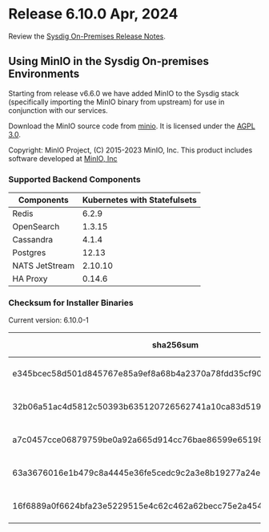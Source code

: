 Release 6.10.0 Apr, 2024
===

Review the [Sysdig On-Premises Release Notes](https://docs.sysdig.com/en/release-notes/sysdig-on-premises-release-notes/).

## Using MinIO in the Sysdig On-premises Environments

Starting from release v6.6.0 we have added MinIO to the Sysdig stack (specifically importing the MinIO binary from upstream) for use in conjunction with our services.

Download the MinIO source code from [minio](https://github.com/minio/minio). It is licensed under the [AGPL 3.0](https://github.com/minio/minio/blob/master/LICENSE).

Copyright: MinIO Project, (C) 2015-2023 MinIO, Inc. This product includes software developed at [MinIO, Inc](https://min.io/)

### Supported Backend Components

| **Components** | **Kubernetes with Statefulsets** |
|---|---|
| Redis                      | 6.2.9 |
| OpenSearch                 | 1.3.15 |
| Cassandra                  | 4.1.4 |
| Postgres                   | 12.13 |
| NATS JetStream             | 2.10.10 |
| HA Proxy                   | 0.14.6 |


### Checksum for Installer Binaries

Current version: 6.10.0-1

| **sha256sum** | **Installer binary** |
|---|---|
| e345bcec58d501d845767e85a9ef8a68b4a2370a78fdd35cf901e4f9ff9cdbe7 | installer-darwin-amd64 |
| 32b06a51ac4d5812c50393b635120726562741a10ca83d519050554532a37983 | installer-darwin-arm64 |
| a7c0457cce06879759be0a92a665d914cc76bae86599e651989de6de8c366017 | installer-linux-amd64 |
| 63a3676016e1b479c8a4445e36fe5cedc9c2a3e8b19277a24e6e291458a8b9a4 | installer-linux-arm |
| 16f6889a0f6624bfa23e5229515e4c62c462a62becc75e2a454fc9c7200de0f1 | installer-linux-arm64 |
